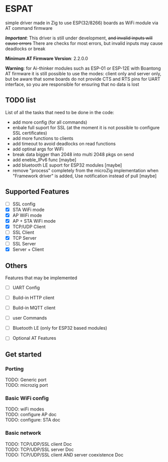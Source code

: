 # ESPAT
simple driver made in Zig to use ESP(32/8266) boards as WiFi module via AT command firmware

***Important***: This driver is still under development, ~~and invalid inputs will cause errors~~ There are checks for most errors, but invalid inputs may cause deadlocks or break

__Minimum AT Firmware Version__: 2.2.0.0  

**Warning**: for Ai-thinker modules such as ESP-01 or ESP-12E with Boantong AT firmware it is still possible to use the modes: client only and server only, but be aware that some boards do not provide CTS and RTS pins for UART interface, so you are responsible for ensuring that no data is lost

## TODO list
List of all the tasks that need to be done in the code:
- add more config (for all commands)
- enbale full suport for SSL (at the moment it is not possible to configure SSL certificates)
- add more functions to clients
- add timeout to avoid deadlocks on read functions
- add optinal args for WiFi
- break data bigger than 2048 into multi 2048 pkgs on send
- add eneble_IPv6 func [maybe]
- add bluetooth LE suport for ESP32 modules [maybe]
- remove "process" completely from the microZig implementation when "Framework driver" is added, Use notification instead of pull [maybe]

## Supported Features
- [ ] SSL config
- [x] STA WiFi mode
- [X] AP WiFi mode
- [x] AP + STA WiFi mode
- [x] TCP/UDP Client
- [ ] SSL Client
- [x] TCP Server
- [ ] SSL Server
- [x] Server + Client

## Others
Features that may be implemented
- [ ] UART Config  
- [ ] Build-in HTTP client
- [ ] Build-in MQTT client
- [ ] user Commands 
- [ ] Bluetooth LE (only for ESP32 based modules)
- [ ] Optional AT Features



## Get started

### Porting
TODO: Generic port  
TODO: microzig port  

### Basic WiFi config
TODO: wiFi modes  
TODO: configure AP doc  
TODO: configure: STA doc  

### Basic network
TODO: TCP/UDP/SSL client Doc  
TODO: TCP/UDP/SSL server Doc  
TODO: TCP/UDP/SSL client AND server coexistence Doc  

